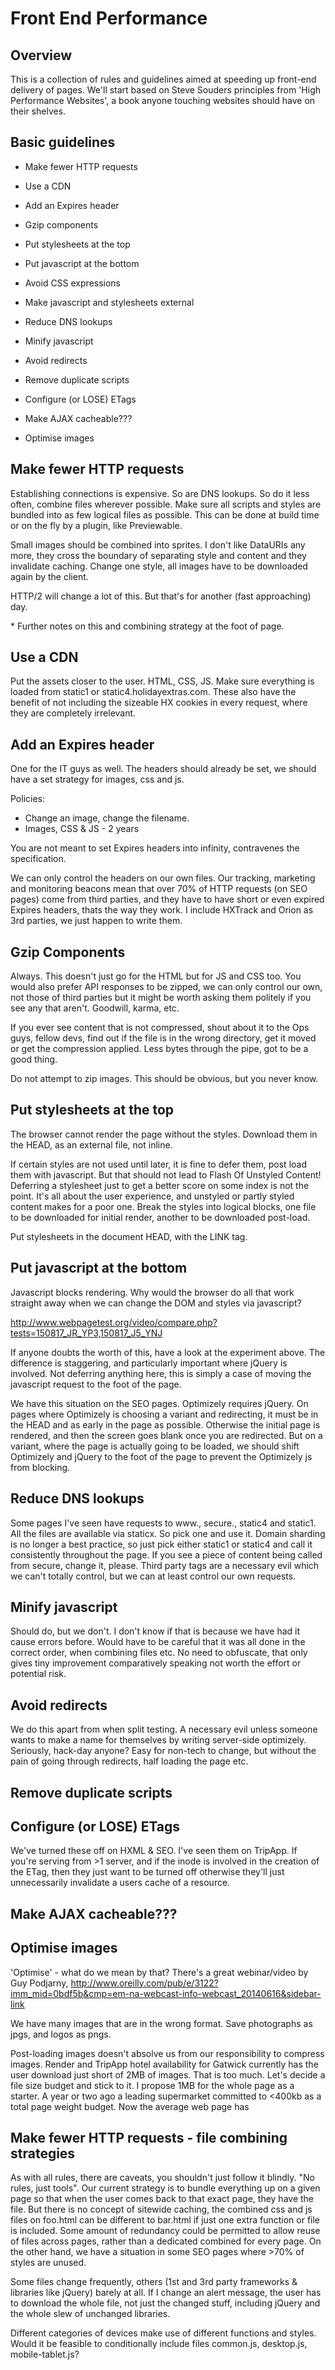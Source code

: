 # Front End Performance

## Overview
This is a collection of rules and guidelines aimed at speeding up front-end delivery of pages. We'll start based on Steve Souders principles from 'High Performance Websites', a book anyone touching websites should have on their shelves.

## Basic guidelines
 * Make fewer HTTP requests
 * Use a CDN
 * Add an Expires header
 * Gzip components
 * Put stylesheets at the top
 * Put javascript at the bottom
 * Avoid CSS expressions
 * Make javascript and stylesheets external
 * Reduce DNS lookups
 * Minify javascript
 * Avoid redirects
 * Remove duplicate scripts
 * Configure (or LOSE) ETags
 * Make AJAX cacheable???
 
 * Optimise images 

## Make fewer HTTP requests
Establishing connections is expensive. So are DNS lookups. So do it less often, combine files wherever possible. Make sure all scripts and styles are bundled into as few logical files as possible. This can be done at build time or on the fly by a plugin, like Previewable. 

Small images should be combined into sprites. I don't like DataURIs any more, they cross the boundary of separating style and content and they invalidate caching. Change one style, all images have to be downloaded again by the client.

HTTP/2 will change a lot of this. But that's for another (fast approaching) day.

\* Further notes on this and combining strategy at the foot of page.

## Use a CDN
Put the assets closer to the user. HTML, CSS, JS. Make sure everything is loaded from static1 or static4.holidayextras.com. These also have the benefit of not including the sizeable HX cookies in every request, where they are completely irrelevant.

## Add an Expires header
One for the IT guys as well. The headers should already be set, we should have a set strategy for images, css and js.

Policies:

* Change an image, change the filename.
* Images, CSS & JS - 2 years

You are not meant to set Expires headers into infinity, contravenes the specification.

We can only control the headers on our own files. Our tracking, marketing and monitoring beacons mean that over 70% of HTTP requests (on SEO pages) come from third parties, and they have to have short or even expired Expires headers, thats the way they work. I include HXTrack and Orion as 3rd parties, we just happen to write them.

## Gzip Components
Always. This doesn't just go for the HTML but for JS and CSS too. You would also prefer API responses to be zipped, we can only control our own, not those of third parties but it might be worth asking them politely if you see any that aren't. Goodwill, karma, etc.

If you ever see content that is not compressed, shout about it to the Ops guys, fellow devs, find out if the file is in the wrong directory, get it moved or get the compression applied. Less bytes through the pipe, got to be a good thing.

Do not attempt to zip images. This should be obvious, but you never know.

## Put stylesheets at the top
The browser cannot render the page without the styles. Download them in the HEAD, as an external file, not inline. 

If certain styles are not used until later, it is fine to defer them, post load them with javascript. But that should not lead to Flash Of Unstyled Content! Deferring a stylesheet just to get a better score on some index is not the point. It's all about the user experience, and unstyled or partly styled content makes for a poor one. Break the styles into logical blocks, one file to be downloaded for initial render, another to be downloaded post-load.

Put stylesheets in the document HEAD, with the LINK tag.

## Put javascript at the bottom
Javascript blocks rendering. Why would the browser do all that work straight away when we can change the DOM and styles via javascript? 

http://www.webpagetest.org/video/compare.php?tests=150817_JR_YP3,150817_J5_YNJ

If anyone doubts the worth of this, have a look at the experiment above. The difference is staggering, and particularly important where jQuery is involved. Not deferring anything here, this is simply a case of moving the javascript request to the foot of the page.

We have this situation on the SEO pages. Optimizely requires jQuery. On pages where Optimizely is choosing a variant and redirecting, it must be in the HEAD and as early in the page as possible. Otherwise the initial page is rendered, and then the screen goes blank once you are redirected. But on a variant, where the page is actually going to be loaded, we should shift Optimizely and jQuery to the foot of the page to prevent the Optimizely js from blocking.

## Reduce DNS lookups
Some pages I've seen have requests to www., secure., static4 and static1. All the files are available via staticx. So pick one and use it. Domain sharding is no longer a best practice, so just pick either static1 or static4 and call it consistently throughout the page. If you see a piece of content being called from secure, change it, please. Third party tags are a necessary evil which we can't totally control, but we can at least control our own requests.

## Minify javascript
Should do, but we don't. I don't know if that is because we have had it cause errors before. Would have to be careful that it was all done in the correct order, when combining files etc. No need to obfuscate, that only gives tiny improvement comparatively speaking not worth the effort or potential risk.

## Avoid redirects
We do this apart from when split testing. A necessary evil unless someone wants to make a name for themselves by writing server-side optimizely. Seriously, hack-day anyone? Easy for non-tech to change, but without the pain of going through redirects, half loading the page etc.

## Remove duplicate scripts
## Configure (or LOSE) ETags
We've turned these off on HXML & SEO. I've seen them on TripApp. If you're serving from >1 server, and if the inode is involved in the creation of the ETag, then they just want to be turned off otherwise they'll just unnecessarily invalidate a users cache of a resource.

## Make AJAX cacheable???

## Optimise images
'Optimise' - what do we mean by that? There's a great webinar/video by Guy Podjarny, http://www.oreilly.com/pub/e/3122?imm_mid=0bdf5b&cmp=em-na-webcast-info-webcast_20140616&sidebar-link 

We have many images that are in the wrong format. Save photographs as jpgs, and logos as pngs.

Post-loading images doesn't absolve us from our responsibility to compress images. Render and TripApp hotel availability for Gatwick currently has the user download just short of 2MB of images. That is too much. Let's decide a file size budget and stick to it. I propose 1MB for the whole page as a starter. A year or two ago a leading supermarket committed to <400kb as a total page weight budget. Now the average web page has 

## Make fewer HTTP requests - file combining strategies
As with all rules, there are caveats, you shouldn't just follow it blindly. "No rules, just tools". Our current strategy is to bundle everything up on a given page so that when the user comes back to that exact page, they have the file. But there is no concept of sitewide caching, the combined css and js files on foo.html can be different to bar.html if just one extra function or file is included. Some amount of redundancy could be permitted to allow reuse of files across pages, rather than a dedicated combined for every page. On the other hand, we have a situation in some SEO pages where >70% of styles are unused.

Some files change frequently, others (1st and 3rd party frameworks & libraries like jQuery) barely at all. If I change an alert message, the user has to download the whole file, not just the changed stuff, including jQuery and the whole slew of unchanged libraries.

Different categories of devices make use of different functions and styles. Would it be feasible to conditionally include files common.js, desktop.js, mobile-tablet.js?

